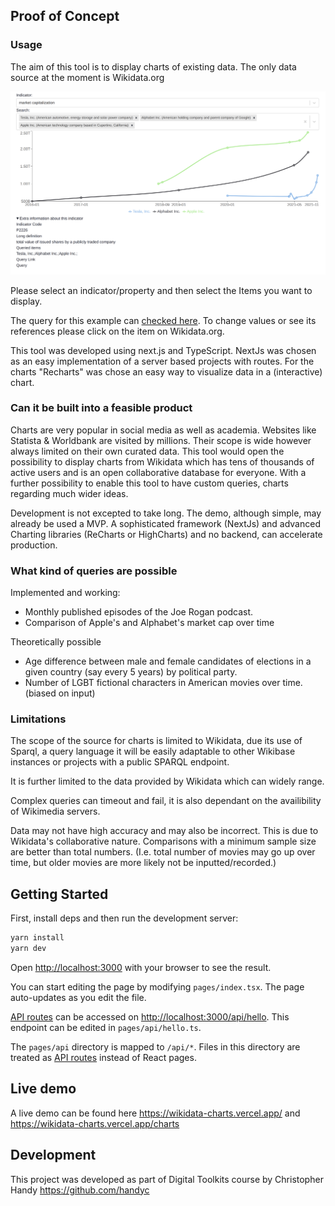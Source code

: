 ## Proof of Concept

### Usage

The aim of this tool is to display charts of existing data. The only data source at the moment is Wikidata.org

![Image missing](/img/marketcap.png)

Please select an indicator/property and then select the Items you want to display.

The query for this example can [checked here](https://query.wikidata.org/#SELECT%20?search%20?searchLabel%20?value%20?time%0AWHERE%20%0A%7B%0A%20%20VALUES%20?search%20%7Bwd:Q478214%20wd:Q20800404%20wd:Q312%7D.%0A%20%20%0A%20%20?search%20p:P2226%20?statement.%0A%20%20?statement%20ps:P2226%20?value;%0A%20%20%20%20%20%20%20%20%20%20%20%20%20pq:P585%20?time.%0A%20%20SERVICE%20wikibase:label%20%7B%20bd:serviceParam%20wikibase:language%20%22%5BAUTO_LANGUAGE%5D,en%22.%20%7D%0A%7D%0A%0A). To change values or see its references please click on the item on Wikidata.org.

This tool was developed using next.js and TypeScript. NextJs was chosen as an easy implementation of a server based projects with routes. For the charts "Recharts" was chose an easy way to visualize data in a (interactive) chart.

### Can it be built into a feasible product

Charts are very popular in social media as well as academia. Websites like Statista & Worldbank are visited by millions. Their scope is wide however always limited on their own curated data. This tool would open the possibility to display charts from Wikidata which has tens of thousands of active users and is an open collaborative database for everyone. With a further possibility to enable this tool to have custom queries, charts regarding much wider ideas.

Development is not excepted to take long. The demo, although simple, may already be used a MVP. A sophisticated framework (NextJs) and advanced Charting libraries (ReCharts or HighCharts) and no backend, can accelerate production.

### What kind of queries are possible

Implemented and working:

- Monthly published episodes of the Joe Rogan podcast.
- Comparison of Apple's and Alphabet's market cap over time

Theoretically possible

- Age difference between male and female candidates of elections in a given country (say every 5 years) by political party.
- Number of LGBT fictional characters in American movies over time. (biased on input)

### Limitations

The scope of the source for charts is limited to Wikidata, due its use of Sparql, a query language it will be easily adaptable to other Wikibase instances or projects with a public SPARQL endpoint.

It is further limited to the data provided by Wikidata which can widely range.

Complex queries can timeout and fail, it is also dependant on the availibility of Wikimedia servers.

Data may not have high accuracy and may also be incorrect. This is due to Wikidata's collaborative nature. Comparisons with a minimum sample size are better than total numbers. (I.e. total number of movies may go up over time, but older movies are more likely not be inputted/recorded.)

## Getting Started

First, install deps and then run the development server:

```bash
yarn install
yarn dev
```

Open [http://localhost:3000](http://localhost:3000) with your browser to see the result.

You can start editing the page by modifying `pages/index.tsx`. The page auto-updates as you edit the file.

[API routes](https://nextjs.org/docs/api-routes/introduction) can be accessed on [http://localhost:3000/api/hello](http://localhost:3000/api/hello). This endpoint can be edited in `pages/api/hello.ts`.

The `pages/api` directory is mapped to `/api/*`. Files in this directory are treated as [API routes](https://nextjs.org/docs/api-routes/introduction) instead of React pages.

## Live demo

A live demo can be found here https://wikidata-charts.vercel.app/
and https://wikidata-charts.vercel.app/charts

## Development

This project was developed as part of Digital Toolkits course by Christopher Handy
https://github.com/handyc
